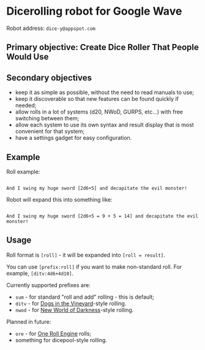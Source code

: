 # Dicerolling robot for Google Wave #

Robot address: `dice-y@appspot.com`

## Primary objective: Create Dice Roller That People Would Use ##

## Secondary objectives ##

  * keep it as simple as possible, without the need to read manuals to use;
  * keep it discoverable so that new features can be found quickly if needed;
  * allow rolls in a lot of systems (d20, NWoD, GURPS, etc...) with free switching between them;
  * allow each system to use its own syntax and result display that is most convenient for that system;
  * have a settings gadget for easy configuration.

## Example ##

Roll example:
```

And I swing my huge sword [2d6+5] and decapitate the evil monster!
```

Robot will expand this into something like:
```

And I swing my huge sword [2d6+5 = 9 + 5 = 14] and decapitate the evil monster!
```

## Usage ##

Roll format is `[roll]` - it will be expanded into `[roll = result]`.

You can use `[prefix:roll]` if you want to make non-standard roll. For example, `[ditv:4d6+4d10]`.

Currently supported prefixes are:
  * `sum` - for standard "roll and add" rolling - this is default;
  * `ditv` - for [Dogs in the Vineyard](http://www.lumpley.com/dogsources.html)-style rolling.
  * `nwod` - for [New World of Darkness](http://en.wikipedia.org/wiki/NWOD)-style rolling.

Planned in future:
  * `ore` - for [One Roll Engine](http://en.wikipedia.org/wiki/One-Roll_Engine) rolls;
  * something for dicepool-style rolling.